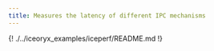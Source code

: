 ```yaml
---
title: Measures the latency of different IPC mechanisms
---
```


{! ./../iceoryx_examples/iceperf/README.md !}

